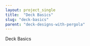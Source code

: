 ```yaml
---
layout: project_single
title:  "Deck Basics"
slug: "deck-basics"
parent: "deck-designs-with-pergola"
---
```

Deck Basics